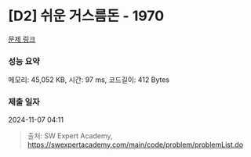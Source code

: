 # [D2] 쉬운 거스름돈 - 1970 

[문제 링크](https://swexpertacademy.com/main/code/problem/problemDetail.do?contestProbId=AV5PsIl6AXIDFAUq) 

### 성능 요약

메모리: 45,052 KB, 시간: 97 ms, 코드길이: 412 Bytes

### 제출 일자

2024-11-07 04:11



> 출처: SW Expert Academy, https://swexpertacademy.com/main/code/problem/problemList.do